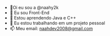 - 👋Oi eu sou a @naahy2k
- 👀 Eu sou Front-End
- 🌱 Estou aprendendo Java e C++
- 💞️ Eu estou trabalhando em um projeto pessoal
- 📫 Meu email: naahdev2008@gmail.com

<!---
naahy2k/naahy2k is a ✨ special ✨ repository because its `README.md` (this file) appears on your GitHub profile.
You can click the Preview link to take a look at your changes.
--->
